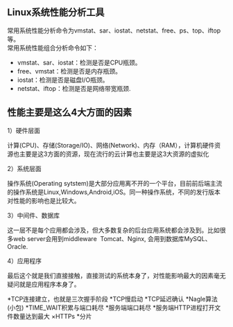 ## Linux系统性能分析工具

常用系统性能分析命令为vmstat、sar、iostat、netstat、free、ps、top、iftop等。  
常用系统性能组合分析命令如下：  
* vmstat、sar、iostat：检测是否是CPU瓶颈。
* free、vmstat：检测是否是内存瓶颈。
* iostat：检测是否是磁盘I/O瓶颈。
* netstat、iftop：检测是否是网络带宽瓶颈.

## 性能主要是这么4大方面的因素
1）硬件层面

计算(CPU)、存储(Storage/IO)、网络(Network)、内存（RAM），计算机硬件资源也主要是这3方面的资源，现在流行的云计算也主要是这3大资源的虚拟化

2）系统层面

操作系统(Operating sytstem)是大部分应用离不开的一个平台，目前前后端主流的操作系统是Linux,Windows,Android,iOS。同一种操作系统，不同的发行版本对性能的影响也是比较大。

3）中间件、数据库

这一层不是每个应用都会涉及，但大多数复杂的后台应用系统都会涉及到。比如很多web server会用到middleware  Tomcat、Nginx, 会用到数据库MySQL、Oracle. 

4）应用程序

最后这个就是我们直接接触，直接测试的系统本身了，对性能影响最大的因素毫无疑问就是应用程序本身了。  

*TCP连接建立，也就是三次握手阶段
*TCP慢启动
*TCP延迟确认
*Nagle算法(小包)
*TIME_WAIT积累与端口耗尽
*服务端端口耗尽
*服务端HTTP进程打开文件数量达到最大
×HTTPs
*分片
